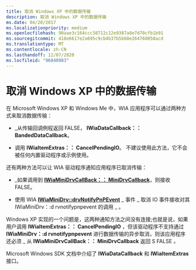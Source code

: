 ```yaml
---
title: 取消 Windows XP 中的数据传输
description: 取消 Windows XP 中的数据传输
ms.date: 04/20/2017
ms.localizationpriority: medium
ms.openlocfilehash: 90aae3c164ccc38712c12e9387a8e7d70cfb1b91
ms.sourcegitcommit: 418e6617e2a695c9cb4b37b5b60e264760858acd
ms.translationtype: MT
ms.contentlocale: zh-CN
ms.lasthandoff: 12/07/2020
ms.locfileid: "96840983"
---
```

# <a name="cancellation-of-data-transfers-in-windows-xp"></a>取消 Windows XP 中的数据传输


在 Microsoft Windows XP 和 Windows Me 中，WIA 应用程序可以通过两种方式来取消数据传输：

-   \_从传输回调例程返回 FALSE， **IWiaDataCallback：： BandedDataCallback**。

-   调用 **IWiaItemExtras：： CancelPendingIO**。 不建议使用此方法，它不会被任何内置驱动程序或示例使用。

还有两种方法可以让 WIA 驱动程序通知应用程序已取消传输：

-   \_如果调用到 [**IWiaMiniDrvCallBack：： MiniDrvCallback**](/windows-hardware/drivers/ddi/wiamindr_lh/nf-wiamindr_lh-iwiaminidrvcallback-minidrvcallback)，则接收 FALSE。

-   使用 WIA [**IWiaMiniDrv::drvNotifyPnPEvent**](/windows-hardware/drivers/ddi/wiamindr_lh/nf-wiamindr_lh-iwiaminidrv-drvnotifypnpevent) \_ 事件 \_ 取消 IO 事件接收对其 IWiaMiniDrv：:d rvnotifypnpevent 的调用 \_ 。

Windows XP 实现的一个问题是，这两种通知方法之间没有连接;也就是说，如果用户调用 **IWiaItemExtras：： CancelPendingIO** ，但该驱动程序不支持通过 **IWiaMiniDrv：:d rvnotifypnpevent** 进行数据传输的异步取消，则该应用程序还必须 \_ 从 **IWiaMiniDrvCallBack：： MiniDrvCallback** 返回 S FALSE <em>。</em>

Microsoft Windows SDK 文档中介绍了 **IWiaDataCallback** 和 **IWiaItemExtras** 接口。

 

